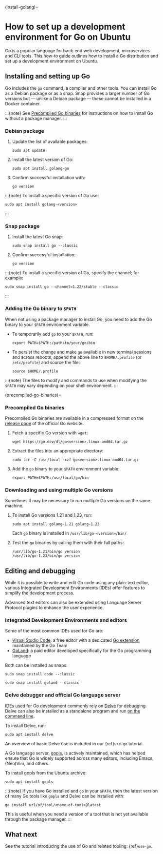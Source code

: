 (install-golang)=
# How to set up a development environment for Go on Ubuntu

Go is a popular language for back-end web development, microservices and CLI tools. This how-to guide outlines how to install a Go distribution and set up a development environment on Ubuntu.


## Installing and setting up Go

Go includes the `go` command, a compiler and other tools. You can install Go as a Debian package or as a snap. Snap provides a larger number of Go versions but — unlike a Debian package — these cannot be installed in a Docker container.

:::{note}
See [Precompiled Go binaries](#precompiled-go-binaries) for instructions on how to install Go without a package manager.
:::


### Debian package

1. Update the list of available packages:

    ```none
    sudo apt update
    ```

2. Install the latest version of Go:

    ```none
    sudo apt install golang-go
    ```

3. Confirm successful installation with:

    ```none
    go version
    ```

:::{note}
To install a specific version of Go use:

```none
sudo apt install golang-<version>
```
:::


### Snap package

1. Install the latest Go snap:

    ```none
    sudo snap install go --classic
    ```

2. Confirm successful installation:

    ```none
    go version
    ```

:::{note}
To install a specific version of Go, specify the channel; for example:

```none
sudo snap install go --channel=1.22/stable --classic
```
:::


### Adding the Go binary to `$PATH`

When not using a package manager to install Go, you need to add the Go binary to your `$PATH` environment variable.

* To temporarily add `go` to your `$PATH`, run:

    ```none
    export PATH=$PATH:/path/to/your/go/bin
    ```

* To persist the change and make `go` available in new terminal sessions and across reboots, append the above line to `$HOME/.profile` (or `/etc/profile`) and source the file:

    ```none
    source $HOME/.profile
    ```

:::{note}
The files to modify and commands to use when modifying the `$PATH` may vary depending on your shell environment.
:::


(precompiled-go-binaries)=
### Precompiled Go binaries

Precompiled Go binaries are available in a compressed format on the [release page](https://go.dev/dl/) of the official Go website.

1. Fetch a specific Go version with `wget`:

    ```none
    wget https://go.dev/dl/go<version>.linux-amd64.tar.gz 
    ```

2. Extract the files into an appropriate directory:

    ```none
    sudo tar -C /usr/local -xzf go<version>.linux-amd64.tar.gz
    ```

3. Add the `go` binary to your `$PATH` environment variable:

    ```none
    export PATH=$PATH:/usr/local/go/bin
    ```

### Downloading and using multiple Go versions

Sometimes it may be necessary to run multiple Go versions on the same machine.

1. To install Go versions 1.21 and 1.23, run:

    ```none
    sudo apt install golang-1.21 golang-1.23
    ```

   Each `go` binary is installed in `/usr/lib/go-<version>/bin/`

2. Test the `go` binaries by calling them with their full paths:

    ```none
    /usr/lib/go-1.21/bin/go version
    /usr/lib/go-1.23/bin/go version
    ```


## Editing and debugging

While it is possible to write and edit Go code using any plain-text editor, various Integrated Development Environments (IDEs) offer features to simplify the development process.

Advanced text editors can also be extended using Language Server Protocol plugins to enhance the user experience.


### Integrated Development Environments and editors

Some of the most common IDEs used for Go are:

- [Visual Studio Code](https://code.visualstudio.com/): a free editor with a dedicated [Go extension](https://marketplace.visualstudio.com/items?itemName=golang.Go) maintained by the Go Team
- [GoLand](https://www.jetbrains.com/go/): a paid editor developed specifically for the Go programming language

Both can be installed as snaps:

```none
sudo snap install code --classic
```

```none
sudo snap install goland --classic
```

### Delve debugger and official Go language server

IDEs used for Go development commonly rely on [Delve](https://github.com/go-delve/delve) for debugging.
Delve can also be installed as a standalone program and run [on the command line](https://github.com/go-delve/delve/blob/master/Documentation/cli/getting_started.md).

To install Delve, run:

```none
sudo apt install delve
```

An overview of basic Delve use is included in our {ref}`use-go` tutorial.

A Go language server, [gopls](https://pkg.go.dev/golang.org/x/tools/gopls), is actively maintained, which has helped ensure that Go is widely supported across many editors, including Emacs, (Neo)Vim, and others.

To install gopls from the Ubuntu archive:

```none
sudo apt install gopls
```

:::{note}
If you have Go installed and `go` in your `$PATH`, then the latest version of many Go tools like `gopls` and Delve can be installed with:

```none
go install url/of/tool/<name-of-tool>@latest
```

This is useful when you need a version of a tool that is not yet available through the package manager.
:::


## What next

See the tutorial introducing the use of Go and related tooling: {ref}`use-go`.
